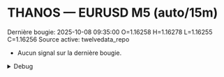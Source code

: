 # THANOS — EURUSD M5 (auto/15m)
Dernière bougie: 2025-10-08 09:35:00  O=1.16258  H=1.16278  L=1.16255  C=1.16256
Source active: twelvedata_repo

- Aucun signal sur la dernière bougie.

<details><summary>Debug</summary>

- TD_API_KEY manquant.

</details>